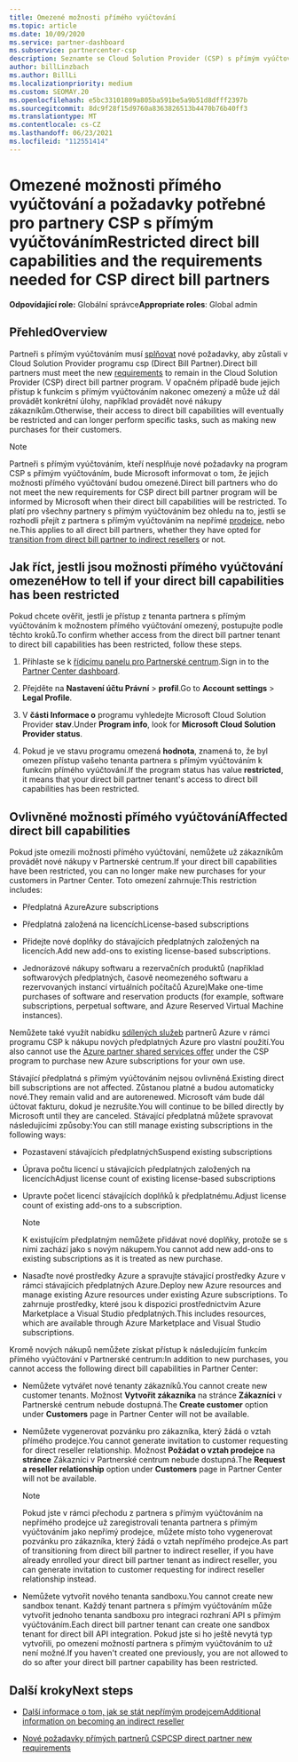 ```yaml
---
title: Omezené možnosti přímého vyúčtování
ms.topic: article
ms.date: 10/09/2020
ms.service: partner-dashboard
ms.subservice: partnercenter-csp
description: Seznamte se Cloud Solution Provider (CSP) s přímým vyúčtováním od partnerů a zjistěte, jak se vyhnout omezení možností. Zjistěte, jestli jsou vaše možnosti omezené.
author: billLinzbach
ms.author: BillLi
ms.localizationpriority: medium
ms.custom: SEOMAY.20
ms.openlocfilehash: e5bc33101809a805ba591be5a9b51d8dfff2397b
ms.sourcegitcommit: 8dc9f28f15d9760a8363826513b4470b76b40ff3
ms.translationtype: MT
ms.contentlocale: cs-CZ
ms.lasthandoff: 06/23/2021
ms.locfileid: "112551414"
---
```

# <a name="restricted-direct-bill-capabilities-and-the-requirements-needed-for-csp-direct-bill-partners"></a><span data-ttu-id="2fa6b-104">Omezené možnosti přímého vyúčtování a požadavky potřebné pro partnery CSP s přímým vyúčtováním</span><span class="sxs-lookup"><span data-stu-id="2fa6b-104">Restricted direct bill capabilities and the requirements needed for CSP direct bill partners</span></span>

<span data-ttu-id="2fa6b-105">**Odpovídající role:** Globální správce</span><span class="sxs-lookup"><span data-stu-id="2fa6b-105">**Appropriate roles**: Global admin</span></span>

## <a name="overview"></a><span data-ttu-id="2fa6b-106">Přehled</span><span class="sxs-lookup"><span data-stu-id="2fa6b-106">Overview</span></span>

<span data-ttu-id="2fa6b-107">Partneři s přímým vyúčtováním musí [splňovat](direct-partner-new-requirements.md) nové požadavky, aby zůstali v Cloud Solution Provider programu csp (Direct Bill Partner).</span><span class="sxs-lookup"><span data-stu-id="2fa6b-107">Direct bill partners must meet the new [requirements](direct-partner-new-requirements.md) to remain in the Cloud Solution Provider (CSP) direct bill partner program.</span></span> <span data-ttu-id="2fa6b-108">V opačném případě bude jejich přístup k funkcím s přímým vyúčtováním nakonec omezený a může už dál provádět konkrétní úlohy, například provádět nové nákupy zákazníkům.</span><span class="sxs-lookup"><span data-stu-id="2fa6b-108">Otherwise, their access to direct bill capabilities will eventually be restricted and can longer perform specific tasks, such as making new purchases for their customers.</span></span>

> [!Note]
> <span data-ttu-id="2fa6b-109">Partneři s přímým vyúčtováním, kteří nesplňuje nové požadavky na program CSP s přímým vyúčtováním, bude Microsoft informovat o tom, že jejich možnosti přímého vyúčtování budou omezené.</span><span class="sxs-lookup"><span data-stu-id="2fa6b-109">Direct bill partners who do not meet the new requirements for CSP direct bill partner program will be informed by Microsoft when their direct bill capabilities will be restricted.</span></span> <span data-ttu-id="2fa6b-110">To platí pro všechny partnery s přímým vyúčtováním bez ohledu na to, jestli se rozhodli přejít z partnera s přímým vyúčtováním na nepřímé [prodejce,](transition-direct-to-indirect.md) nebo ne.</span><span class="sxs-lookup"><span data-stu-id="2fa6b-110">This applies to all direct bill partners, whether they have opted for [transition from direct bill partner to indirect resellers](transition-direct-to-indirect.md) or not.</span></span>  

## <a name="how-to-tell-if-your-direct-bill-capabilities-has-been-restricted"></a><span data-ttu-id="2fa6b-111">Jak říct, jestli jsou možnosti přímého vyúčtování omezené</span><span class="sxs-lookup"><span data-stu-id="2fa6b-111">How to tell if your direct bill capabilities has been restricted</span></span>

<span data-ttu-id="2fa6b-112">Pokud chcete ověřit, jestli je přístup z tenanta partnera s přímým vyúčtováním k možnostem přímého vyúčtování omezený, postupujte podle těchto kroků.</span><span class="sxs-lookup"><span data-stu-id="2fa6b-112">To confirm whether access from the direct bill partner tenant to direct bill capabilities has been restricted, follow these steps.</span></span>

1. <span data-ttu-id="2fa6b-113">Přihlaste se k [řídicímu panelu pro Partnerské centrum](https://partner.microsoft.com/dashboard).</span><span class="sxs-lookup"><span data-stu-id="2fa6b-113">Sign in to the [Partner Center dashboard](https://partner.microsoft.com/dashboard).</span></span>

2. <span data-ttu-id="2fa6b-114">Přejděte na **Nastavení účtu Právní**  >  **profil**.</span><span class="sxs-lookup"><span data-stu-id="2fa6b-114">Go to **Account settings** > **Legal Profile**.</span></span>

3. <span data-ttu-id="2fa6b-115">V **části Informace o** programu vyhledejte Microsoft Cloud Solution Provider **stav**.</span><span class="sxs-lookup"><span data-stu-id="2fa6b-115">Under **Program info**, look for **Microsoft Cloud Solution Provider status**.</span></span>

4. <span data-ttu-id="2fa6b-116">Pokud je ve stavu programu omezená **hodnota**, znamená to, že byl omezen přístup vašeho tenanta partnera s přímým vyúčtováním k funkcím přímého vyúčtování.</span><span class="sxs-lookup"><span data-stu-id="2fa6b-116">If the program status has value **restricted**, it means that your direct bill partner tenant's access to direct bill capabilities has been restricted.</span></span>

## <a name="affected-direct-bill-capabilities"></a><span data-ttu-id="2fa6b-117">Ovlivněné možnosti přímého vyúčtování</span><span class="sxs-lookup"><span data-stu-id="2fa6b-117">Affected direct bill capabilities</span></span>

<span data-ttu-id="2fa6b-118">Pokud jste omezili možnosti přímého vyúčtování, nemůžete už zákazníkům provádět nové nákupy v Partnerské centrum.</span><span class="sxs-lookup"><span data-stu-id="2fa6b-118">If your direct bill capabilities have been restricted, you can no longer make new purchases for your customers in Partner Center.</span></span> <span data-ttu-id="2fa6b-119">Toto omezení zahrnuje:</span><span class="sxs-lookup"><span data-stu-id="2fa6b-119">This restriction includes:</span></span>

- <span data-ttu-id="2fa6b-120">Předplatná Azure</span><span class="sxs-lookup"><span data-stu-id="2fa6b-120">Azure subscriptions</span></span>

- <span data-ttu-id="2fa6b-121">Předplatná založená na licencích</span><span class="sxs-lookup"><span data-stu-id="2fa6b-121">License-based subscriptions</span></span>

- <span data-ttu-id="2fa6b-122">Přidejte nové doplňky do stávajících předplatných založených na licencích.</span><span class="sxs-lookup"><span data-stu-id="2fa6b-122">Add new add-ons to existing license-based subscriptions.</span></span>

- <span data-ttu-id="2fa6b-123">Jednorázové nákupy softwaru a rezervačních produktů (například softwarových předplatných, časově neomezeného softwaru a rezervovaných instancí virtuálních počítačů Azure)</span><span class="sxs-lookup"><span data-stu-id="2fa6b-123">Make one-time purchases of software and reservation products (for example, software subscriptions, perpetual software, and Azure Reserved Virtual Machine instances).</span></span>

<span data-ttu-id="2fa6b-124">Nemůžete také využít nabídku [sdílených služeb](shared-services.md) partnerů Azure v rámci programu CSP k nákupu nových předplatných Azure pro vlastní použití.</span><span class="sxs-lookup"><span data-stu-id="2fa6b-124">You also cannot use the [Azure partner shared services offer](shared-services.md) under the CSP program to purchase new Azure subscriptions for your own use.</span></span>

<span data-ttu-id="2fa6b-125">Stávající předplatná s přímým vyúčtováním nejsou ovlivněná.</span><span class="sxs-lookup"><span data-stu-id="2fa6b-125">Existing direct bill subscriptions are not affected.</span></span> <span data-ttu-id="2fa6b-126">Zůstanou platné a budou automaticky nové.</span><span class="sxs-lookup"><span data-stu-id="2fa6b-126">They remain valid and are autorenewed.</span></span> <span data-ttu-id="2fa6b-127">Microsoft vám bude dál účtovat fakturu, dokud je nezrušíte.</span><span class="sxs-lookup"><span data-stu-id="2fa6b-127">You will continue to be billed directly by Microsoft until they are canceled.</span></span> <span data-ttu-id="2fa6b-128">Stávající předplatná můžete spravovat následujícími způsoby:</span><span class="sxs-lookup"><span data-stu-id="2fa6b-128">You can still manage existing subscriptions in the following ways:</span></span>

- <span data-ttu-id="2fa6b-129">Pozastavení stávajících předplatných</span><span class="sxs-lookup"><span data-stu-id="2fa6b-129">Suspend existing subscriptions</span></span>

- <span data-ttu-id="2fa6b-130">Úprava počtu licencí u stávajících předplatných založených na licencích</span><span class="sxs-lookup"><span data-stu-id="2fa6b-130">Adjust license count of existing license-based subscriptions</span></span>

- <span data-ttu-id="2fa6b-131">Upravte počet licencí stávajících doplňků k předplatnému.</span><span class="sxs-lookup"><span data-stu-id="2fa6b-131">Adjust license count of existing add-ons to a subscription.</span></span> 

    >[!Note]
    ><span data-ttu-id="2fa6b-132">K existujícím předplatným nemůžete přidávat nové doplňky, protože se s nimi zachází jako s novým nákupem.</span><span class="sxs-lookup"><span data-stu-id="2fa6b-132">You cannot add new add-ons to existing subscriptions as it is treated as new purchase.</span></span>

- <span data-ttu-id="2fa6b-133">Nasaďte nové prostředky Azure a spravujte stávající prostředky Azure v rámci stávajících předplatných Azure.</span><span class="sxs-lookup"><span data-stu-id="2fa6b-133">Deploy new Azure resources and manage existing Azure resources under existing Azure subscriptions.</span></span> <span data-ttu-id="2fa6b-134">To zahrnuje prostředky, které jsou k dispozici prostřednictvím Azure Marketplace a Visual Studio předplatných.</span><span class="sxs-lookup"><span data-stu-id="2fa6b-134">This includes resources, which are available through Azure Marketplace and Visual Studio subscriptions.</span></span>

<span data-ttu-id="2fa6b-135">Kromě nových nákupů nemůžete získat přístup k následujícím funkcím přímého vyúčtování v Partnerské centrum:</span><span class="sxs-lookup"><span data-stu-id="2fa6b-135">In addition to new purchases, you cannot access the following direct bill capabilities in Partner Center:</span></span>

- <span data-ttu-id="2fa6b-136">Nemůžete vytvářet nové tenanty zákazníků.</span><span class="sxs-lookup"><span data-stu-id="2fa6b-136">You cannot create new customer tenants.</span></span> <span data-ttu-id="2fa6b-137">Možnost **Vytvořit zákazníka** na stránce **Zákazníci** v Partnerské centrum nebude dostupná.</span><span class="sxs-lookup"><span data-stu-id="2fa6b-137">The **Create customer** option under **Customers** page in Partner Center will not be available.</span></span>

- <span data-ttu-id="2fa6b-138">Nemůžete vygenerovat pozvánku pro zákazníka, který žádá o vztah přímého prodejce.</span><span class="sxs-lookup"><span data-stu-id="2fa6b-138">You cannot generate invitation to customer requesting for direct reseller relationship.</span></span> <span data-ttu-id="2fa6b-139">Možnost **Požádat o vztah prodejce** na **stránce** Zákazníci v Partnerské centrum nebude dostupná.</span><span class="sxs-lookup"><span data-stu-id="2fa6b-139">The **Request a reseller relationship** option under **Customers** page in Partner Center will not be available.</span></span>

    >[!NOTE]
    ><span data-ttu-id="2fa6b-140">Pokud jste v rámci přechodu z partnera s přímým vyúčtováním na nepřímého prodejce už zaregistrovali tenanta partnera s přímým vyúčtováním jako nepřímý prodejce, můžete místo toho vygenerovat pozvánku pro zákazníka, který žádá o vztah nepřímého prodejce.</span><span class="sxs-lookup"><span data-stu-id="2fa6b-140">As part of transitioning from direct bill partner to indirect reseller, if you have already enrolled your direct bill partner tenant as indirect reseller, you can generate invitation to customer requesting for indirect reseller relationship instead.</span></span>

- <span data-ttu-id="2fa6b-141">Nemůžete vytvořit nového tenanta sandboxu.</span><span class="sxs-lookup"><span data-stu-id="2fa6b-141">You cannot create new sandbox tenant.</span></span> <span data-ttu-id="2fa6b-142">Každý tenant partnera s přímým vyúčtováním může vytvořit jednoho tenanta sandboxu pro integraci rozhraní API s přímým vyúčtováním.</span><span class="sxs-lookup"><span data-stu-id="2fa6b-142">Each direct bill partner tenant can create one sandbox tenant for direct bill API integration.</span></span> <span data-ttu-id="2fa6b-143">Pokud jste si ho ještě nevytá typ vytvořili, po omezení možností partnera s přímým vyúčtováním to už není možné.</span><span class="sxs-lookup"><span data-stu-id="2fa6b-143">If you haven't created one previously, you are not allowed to do so after your direct bill partner capability has been restricted.</span></span>  

## <a name="next-steps"></a><span data-ttu-id="2fa6b-144">Další kroky</span><span class="sxs-lookup"><span data-stu-id="2fa6b-144">Next steps</span></span>

- [<span data-ttu-id="2fa6b-145">Další informace o tom, jak se stát nepřímým prodejcem</span><span class="sxs-lookup"><span data-stu-id="2fa6b-145">Additional information on becoming an indirect reseller</span></span>](https://assetsprod.microsoft.com/csp-directbill-to-indirect-transition.pdf)

- [<span data-ttu-id="2fa6b-146">Nové požadavky přímých partnerů CSP</span><span class="sxs-lookup"><span data-stu-id="2fa6b-146">CSP direct partner new requirements</span></span>](direct-partner-new-requirements.md)
